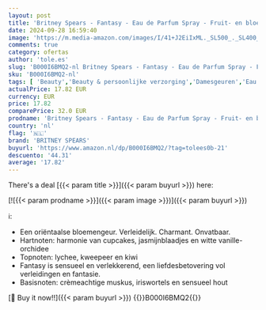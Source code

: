```yaml
---
layout: post
title: 'Britney Spears - Fantasy - Eau de Parfum Spray - Fruit- en bloemengeur - 30 ml'
date: 2024-09-28 16:59:40
image: 'https://m.media-amazon.com/images/I/41+J2EiIxML._SL500_._SL400_.jpg'
comments: true
category: ofertas
author: 'tole.es'
slug: 'B000I6BMQ2-nl Britney Spears - Fantasy - Eau de Parfum Spray - Fruit- en...'
sku: 'B000I6BMQ2-nl'
tags: [ 'Beauty','Beauty & persoonlijke verzorging','Damesgeuren','Eau de parfum dames','Geuren','britney spears','🇳🇱', ]
actualPrice: 17.82 EUR
currency: EUR
price: 17.82
comparePrice: 32.0 EUR
prodname: 'Britney Spears - Fantasy - Eau de Parfum Spray - Fruit- en bloemengeur - 30 ml'
country: 'nl'
flag: '🇳🇱'
brand: 'BRITNEY SPEARS'
buyurl: 'https://www.amazon.nl/dp/B000I6BMQ2/?tag=tolees0b-21'
descuento: '44.31'
average: '17.82'
---
```


There's a deal [{{< param title >}}]({{< param buyurl >}})  here:

[![{{< param prodname >}}]({{< param image >}})]({{< param buyurl >}})

ℹ️:

- Een oriëntaalse bloemengeur. Verleidelijk. Charmant. Onvatbaar.
- Hartnoten: harmonie van cupcakes, jasmijnblaadjes en witte vanille-orchidee
- Topnoten: lychee, kweepeer en kiwi
- Fantasy is sensueel en verlekkerend, een liefdesbetovering vol verleidingen en fantasie.
- Basisnoten: crèmeachtige muskus, iriswortels en sensueel hout

[🛒 Buy it now!!]({{< param buyurl >}})
{{<world>}}B000I6BMQ2{{</world>}}
